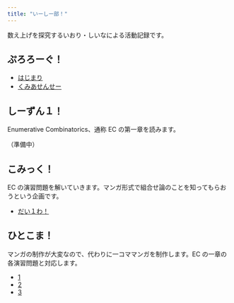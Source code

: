 ```yaml
---
title: "いーしー部！"
---
```


数え上げを探究するいおり・しいなによる活動記録です。

## ぷろろーぐ！

- [はじまり](./prologue/)
- [くみあせんせー](./prologue-2/)

## しーずん１！

Enumerative Combinatorics、通称 EC の第一章を読みます。

（準備中）

## こみっく！

EC の演習問題を解いていきます。マンガ形式で組合せ論のことを知ってもらおうという企画です。

- [だい１わ！](./comic-1/)

## ひとこま！

マンガの制作が大変なので、代わりに一コママンガを制作します。EC の一章の各演習問題と対応します。

- [1](./1koma/1.png)
- [2](./1koma/2.png)
- [3](./1koma/3.png)
